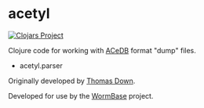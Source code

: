 # acetyl 

[![Clojars Project](https://img.shields.io/clojars/v/wormbase/acetyl.svg)](https://clojars.org/wormbase/acetyl)

Clojure code for working with
[ACeDB](http://www.acedb.org/) format "dump" files.

 * acetyl.parser
 
Originally developed by [Thomas Down](https://github.com/dasmoth).

Developed for use by the [WormBase](https://www.wormbase.org/) project.


